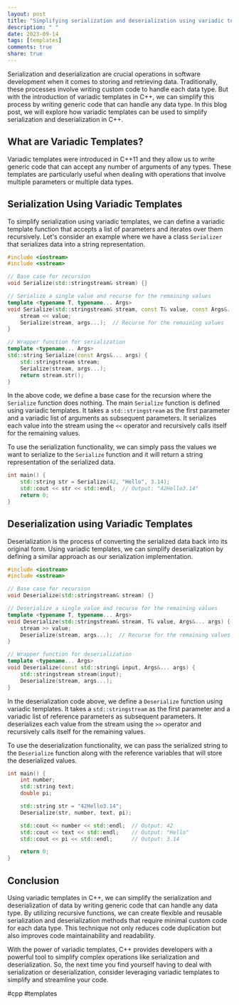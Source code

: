 ```yaml
---
layout: post
title: "Simplifying serialization and deserialization using variadic templates in C++"
description: " "
date: 2023-09-14
tags: [templates]
comments: true
share: true
---
```


Serialization and deserialization are crucial operations in software development when it comes to storing and retrieving data. Traditionally, these processes involve writing custom code to handle each data type. But with the introduction of variadic templates in C++, we can simplify this process by writing generic code that can handle any data type. In this blog post, we will explore how variadic templates can be used to simplify serialization and deserialization in C++.

## What are Variadic Templates?

Variadic templates were introduced in C++11 and they allow us to write generic code that can accept any number of arguments of any types. These templates are particularly useful when dealing with operations that involve multiple parameters or multiple data types.

## Serialization Using Variadic Templates

To simplify serialization using variadic templates, we can define a variadic template function that accepts a list of parameters and iterates over them recursively. Let's consider an example where we have a class `Serializer` that serializes data into a string representation.

```cpp
#include <iostream>
#include <sstream>

// Base case for recursion
void Serialize(std::stringstream& stream) {}

// Serialize a single value and recurse for the remaining values
template <typename T, typename... Args>
void Serialize(std::stringstream& stream, const T& value, const Args&... args) {
    stream << value;
    Serialize(stream, args...);  // Recurse for the remaining values
}

// Wrapper function for serialization
template <typename... Args>
std::string Serialize(const Args&... args) {
    std::stringstream stream;
    Serialize(stream, args...);
    return stream.str();
}
```

In the above code, we define a base case for the recursion where the `Serialize` function does nothing. The main `Serialize` function is defined using variadic templates. It takes a `std::stringstream` as the first parameter and a variadic list of arguments as subsequent parameters. It serializes each value into the stream using the `<<` operator and recursively calls itself for the remaining values.

To use the serialization functionality, we can simply pass the values we want to serialize to the `Serialize` function and it will return a string representation of the serialized data.

```cpp
int main() {
    std::string str = Serialize(42, "Hello", 3.14);
    std::cout << str << std::endl;  // Output: "42Hello3.14"
    return 0;
}
```

## Deserialization using Variadic Templates

Deserialization is the process of converting the serialized data back into its original form. Using variadic templates, we can simplify deserialization by defining a similar approach as our serialization implementation.

```cpp
#include <iostream>
#include <sstream>

// Base case for recursion
void Deserialize(std::stringstream& stream) {}

// Deserialize a single value and recurse for the remaining values
template <typename T, typename... Args>
void Deserialize(std::stringstream& stream, T& value, Args&... args) {
    stream >> value;
    Deserialize(stream, args...);  // Recurse for the remaining values
}

// Wrapper function for deserialization
template <typename... Args>
void Deserialize(const std::string& input, Args&... args) {
    std::stringstream stream(input);
    Deserialize(stream, args...);
}
```

In the deserialization code above, we define a `Deserialize` function using variadic templates. It takes a `std::stringstream` as the first parameter and a variadic list of reference parameters as subsequent parameters. It deserializes each value from the stream using the `>>` operator and recursively calls itself for the remaining values.

To use the deserialization functionality, we can pass the serialized string to the `Deserialize` function along with the reference variables that will store the deserialized values.

```cpp
int main() {
    int number;
    std::string text;
    double pi;

    std::string str = "42Hello3.14";
    Deserialize(str, number, text, pi);

    std::cout << number << std::endl;  // Output: 42
    std::cout << text << std::endl;    // Output: "Hello"
    std::cout << pi << std::endl;      // Output: 3.14

    return 0;
}
```

## Conclusion

Using variadic templates in C++, we can simplify the serialization and deserialization of data by writing generic code that can handle any data type. By utilizing recursive functions, we can create flexible and reusable serialization and deserialization methods that require minimal custom code for each data type. This technique not only reduces code duplication but also improves code maintainability and readability.

With the power of variadic templates, C++ provides developers with a powerful tool to simplify complex operations like serialization and deserialization. So, the next time you find yourself having to deal with serialization or deserialization, consider leveraging variadic templates to simplify and streamline your code.

#cpp #templates